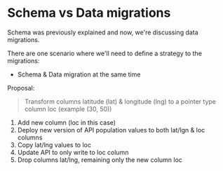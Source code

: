 # Schema vs Data migrations

Schema was previously explained and now, we're discussing data migrations.

There are one scenario where we'll need to define a strategy to the migrations:

- Schema & Data migration at the same time

Proposal:

> Transform columns latitude (lat) & longitude (lng) to a pointer type column loc (example (30, 50))

1. Add new column (loc in this case)
2. Deploy new version of API population values to both lat/lgn & loc columns
3. Copy lat/lng values to loc
4. Update API to only write to loc column
5. Drop columns lat/lng, remaining only the new column loc
